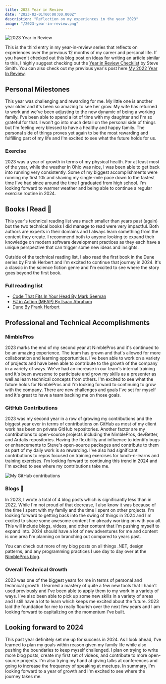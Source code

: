 ```yaml
---
title: 2023 Year in Review
date: "2023-02-01T00:00:00.000Z"
description: "Reflection on my experiences in the year 2023"
image: "/2023-year-in-review.png"
---
```


![2023 Year in Review](/2023-year-in-review.png)

This is the third entry in my year-in-review series that reflects on experiences over the previous 12 months of my career and personal life. If you haven't checked out this blog post on ideas for writing an article similar to this, I highly suggest checking out the [Year in Review Checklist](https://ardalis.com/year-in-review-post-checklist/) by Steve Smith. You can also check out my previous year's post here [My 2022 Year In Review](https://kylemcmaster.com/blog/2022-year-in-review/).

## Personal Milestones

This year was challenging and rewarding for me. My little one is another year older and it's been so amazing to see her grow. My wife has returned to work and we've been adjusting to the new dynamic of being a working family. I've been able to spend a lot of time with my daughter and I'm so grateful for that. I won't go into much detail on the personal side of things but I'm feeling very blessed to have a healthy and happy family. The personal side of things proves yet again to be the most rewarding and fulfilling part of my life and I'm excited to see what the future holds for us.

### Exercise

2023 was a year of growth in terms of my physical health. For at least most of the year, while the weather in Ohio was nice, I was been able to get back into running very consistently. Some of my biggest accomplishments were running my first 10k and shaving my single-mile pace down to the fastest time I've had since around the time I graduated from high school. I'm looking forward to warmer weather and being able to continue a regular exercise routine in 2024.

## Books I Read 📕

This year's technical reading list was much smaller than years past (again) but the two technical books I did manage to read were very impactful. Both authors are experts in their domains and I always learn something from the content they create. I recommend both to anyone looking to expand their knowledge on modern software development practices as they each have a unique perspective that can trigger some new ideas and insights. 

Outside of the technical reading list, I also read the first book in the Dune series by Frank Herbert and I'm excited to continue that journey in 2024. It's a classic in the science fiction genre and I'm excited to see where the story goes beyond the first book. 

### Full reading list

* [Code That Fits In Your Head By Mark Seeman](https://www.amazon.com/Code-That-Fits-Your-Head/dp/0137464401)
* [F# in Action (MEAP) By Isaac Abraham](https://www.manning.com/books/f-sharp-in-action)
* [Dune By Frank Herbert](https://www.amazon.com/Dune-Chronicles-Book-1)

## Professional and Technical Accomplishments

### NimblePros

2023 marks the end of my second year at NimblePros and it's continued to be an amazing experience. The team has grown and that's allowed for more collaboration and learning opportunities. I've been able to work on a variety of projects and have been able to contribute to the growth of the company in a variety of ways. We've had an increase in our team's internal training and it's been awesome to participate and grow my skills as a presenter as well as learn technical concepts from others. I'm excited to see what the future holds for NimblePros and I'm looking forward to continuing to grow with the company. There are new challenges and goals I've set for myself and it's great to have a team backing me on those goals. 

### GitHub Contributions

2023 was my second year in a row of growing my contributions and the biggest year ever in terms of contributions on GitHub as most of my client work has been on private GitHub repositories. Another factor are my contributions to open-source projects including the NimblePros, devBetter, and Ardalis repositories. Having the flexibility and influence to identify bugs or enhancements to Steve's open-source packages and contribute to them as part of my daily work is so rewarding. I've also had significant contributions to repos focused on training exercises for lunch-n-learns and training exercises. I'm looking forward to continuing this trend in 2024 and I'm excited to see where my contributions take me.

![My GitHub contributions](/2023-github-contributions.png)

### Blogs 📝

In 2023, I wrote a total of 4 blog posts which is significantly less than in 2022. While I'm not proud of that decrease, I also know it was because of the time I spent with my family and the time I spent on other projects. I'm looking forward to getting back into the swing of things in 2024 and I'm excited to share some awesome content I'm already working on with you all. This will include blogs, videos, and other content that I'm pushing myself to expand into. 2024 should have a lot of new adventures for me and content is one area I'm planning on branching out compared to years past.

You can check out more of my blog posts on all things .NET, design patterns, and any programming practices I use day to day over at the [NimblePros blog](https://blog.nimblepros.com/).

### Overall Technical Growth

2023 was one of the biggest years for me in terms of personal and technical growth. I learned a mastery of quite a few new tools that I hadn't used previously and I've been able to apply them to my work in a variety of ways. I've also been able to pick up some new skills in a variety of areas and I still have a lot to learn which keeps me excited about the future. 2023 laid the foundation for me to really flourish over the next few years and I am looking forward to capitalizing on the momentum I've built.

## Looking forward to 2024

This past year definitely set me up for success in 2024. As I look ahead, I've learned to plan my goals within reason given my family life while also pushing the boundaries to keep myself challenged. I plan on trying to write more blog posts, create my first set of videos, and contribute to more open-source projects. I'm also trying my hand at giving talks at conferences and going to increase the frequency of speaking at meetups. In summary, I'm looking forward to a year of growth and I'm excited to see where the journey takes me.
